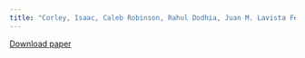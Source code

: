 ```yaml
---
title: "Corley, Isaac, Caleb Robinson, Rahul Dodhia, Juan M. Lavista Ferres, and Peyman Najafirad. "Revisiting pre-trained remote sensing model benchmarks: resizing and normalization matters.""
---
```


[Download paper](https://openaccess.thecvf.com/content/CVPR2024W/PBVS/html/Corley_Revisiting_Pre-trained_Remote_Sensing_Model_Benchmarks_Resizing_and_Normalization_Matters_CVPRW_2024_paper.html)

